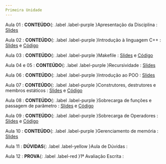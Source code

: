 ```yaml
---
Primeira Unidade
---
```


Aula 01
: **CONTEÚDO**{: .label .label-purple }Apresentação da Disciplina
  : [Slides](assets/aulas/aula_01.pdf)

Aula 02
: **CONTEÚDO**{: .label .label-purple }Introdução à linguagem C++
  : [Slides](assets/aulas/aula_02.pdf) e [Código](assets/aulas/aula2-codigos.rar)

Aula 03
: **CONTEÚDO**{: .label .label-purple }Makefile
  : [Slides](assets/aulas/aula_03.pdf) e [Código](assets/aulas/aula3-codigos.rar)

Aula 04 e 05
: **CONTEÚDO**{: .label .label-purple }Recursividade
  : [Slides](assets/aulas/aula_04_e_05.pdf)

Aula 06
: **CONTEÚDO**{: .label .label-purple }Introdução ao POO
  : [Slides](assets/aulas/aula_06.pdf)

Aula 07
: **CONTEÚDO**{: .label .label-purple }Construtores, destrutores e membros estáticos
  : [Slides](assets/aulas/aula_07.pdf) e [Código](assets/aulas/aula7-codigos.zip)

Aula 08
: **CONTEÚDO**{: .label .label-purple }Sobrecarga de funções e passagem de parâmetro
  : [Slides](assets/aulas/aula_08.pdf) e [Código](assets/aulas/aula8-codigos.zip)

Aula 09
: **CONTEÚDO**{: .label .label-purple }Sobrecarga de Operadores
  : [Slides](assets/aulas/aula_09.pdf) e [Código](assets/aulas/aula9-codigos.zip)

Aula 10
: **CONTEÚDO**{: .label .label-purple }Gerenciamento de memória
  : [Slides](assets/aulas/aula_10.pdf)

Aula 11
: **DÚVIDAS**{: .label .label-yellow }Aula de Dúvidas
  : 

Aula 12
: **PROVA**{: .label .label-red }1ª Avaliação Escrita
  : 
